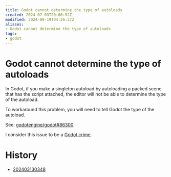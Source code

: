 ```yaml
---
title: Godot cannot determine the type of autoloads
created: 2024-07-03T20:06:52Z
modified: 2024-09-19T04:26:37Z
aliases:
- Godot cannot determine the type of autoloads
tags:
- godot
---
```


# Godot cannot determine the type of autoloads

In Godot, if you make a singleton autoload by autoloading a packed scene that has the script attached, the editor will not be able to determine the type of the autoload.

To workaround this problem, you will need to tell Godot the type of the autoload.

See: [godotengine/godot#86300](https://github.com/godotengine/godot/issues/86300)

I consider this issue to be a [Godot crime](godot-crimes.md).

# History

- [202403130348](../entries/202403130348.md)
